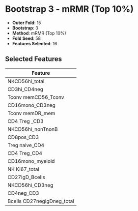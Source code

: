 # Bootstrap 3 - mRMR (Top 10%)

- **Outer Fold**: 15
- **Bootstrap**: 3
- **Method**: mRMR (Top 10%)
- **Fold Seed**: 58
- **Features Selected**: 16

## Selected Features

| Feature |
|---------|
| NKCD56hi_total |
| CD3hi_CD4neg |
| Tconv memCD56_Tconv |
| CD16mono_CD3neg |
| Tconv memDR_mem |
| CD4 Treg _CD3 |
| NKCD56hi_nonTnonB |
| CD8pos_CD3 |
| Treg naive_CD4 |
| CD4 Treg_CD4 |
| CD16mono_myeloid |
| NK Ki67_total |
| CD27IgD_Bcells |
| NKCD56hi_CD3neg |
| CD4neg_CD3 |
| Bcells CD27negIgDneg_total |
